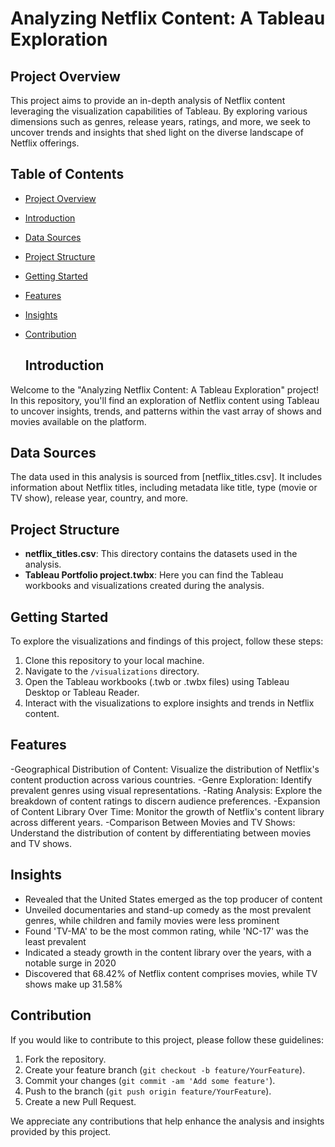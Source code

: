 # Analyzing Netflix Content: A Tableau Exploration

## Project Overview

This project aims to provide an in-depth analysis of Netflix content leveraging the visualization capabilities of Tableau. By exploring various dimensions such as genres, release years, ratings, and more, we seek to uncover trends and insights that shed light on the diverse landscape of Netflix offerings.

## Table of Contents

- [Project Overview](#project-overview)
- [Introduction](#introduction)
- [Data Sources](#data-sources)
- [Project Structure](#project-structure)
- [Getting Started](#getting-started)
- [Features](#features)
- [Insights](#insights)
- [Contribution](#contribution)

  ## Introduction

Welcome to the "Analyzing Netflix Content: A Tableau Exploration" project! In this repository, you'll find an exploration of Netflix content using Tableau to uncover insights, trends, and patterns within the vast array of shows and movies available on the platform.

## Data Sources

The data used in this analysis is sourced from [netflix_titles.csv]. It includes information about Netflix titles, including metadata like title, type (movie or TV show), release year, country, and more.

## Project Structure

- **netflix_titles.csv**: This directory contains the datasets used in the analysis.
- **Tableau Portfolio project.twbx**: Here you can find the Tableau workbooks and visualizations created during the analysis.

## Getting Started

To explore the visualizations and findings of this project, follow these steps:

1. Clone this repository to your local machine.
2. Navigate to the `/visualizations` directory.
3. Open the Tableau workbooks (.twb or .twbx files) using Tableau Desktop or Tableau Reader.
4. Interact with the visualizations to explore insights and trends in Netflix content.

## Features

-Geographical Distribution of Content: Visualize the distribution of Netflix's content production across various countries.
-Genre Exploration: Identify prevalent genres using visual representations.
-Rating Analysis: Explore the breakdown of content ratings to discern audience preferences.
-Expansion of Content Library Over Time: Monitor the growth of Netflix's content library across different years.
-Comparison Between Movies and TV Shows: Understand the distribution of content by differentiating between movies and TV shows.

## Insights

- Revealed that the United States emerged as the top producer of content
- Unveiled documentaries and stand-up comedy as the most prevalent genres, while children and family movies were less prominent
- Found 'TV-MA' to be the most common rating, while 'NC-17' was the least prevalent
- Indicated a steady growth in the content library over the years, with a notable surge in 2020
- Discovered that 68.42% of Netflix content comprises movies, while TV shows make up 31.58%


## Contribution

If you would like to contribute to this project, please follow these guidelines:

1. Fork the repository.
2. Create your feature branch (`git checkout -b feature/YourFeature`).
3. Commit your changes (`git commit -am 'Add some feature'`).
4. Push to the branch (`git push origin feature/YourFeature`).
5. Create a new Pull Request.

We appreciate any contributions that help enhance the analysis and insights provided by this project.
